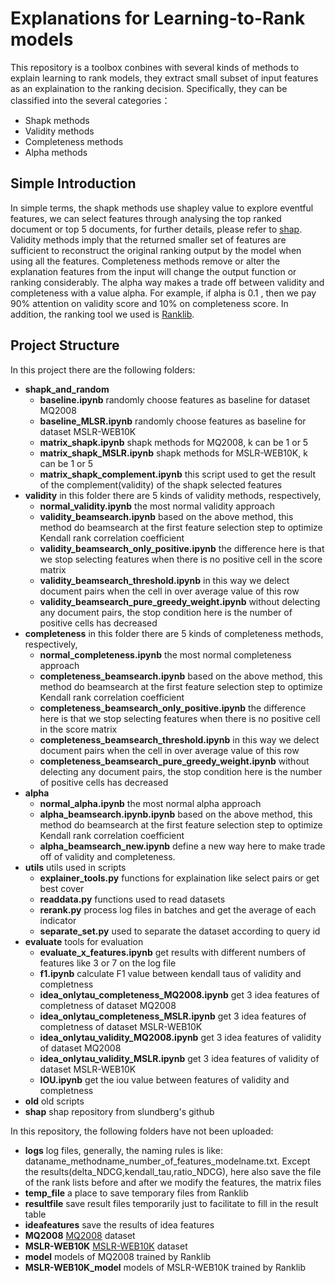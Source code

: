 Explanations for Learning-to-Rank models
=========================================
This repository is a toolbox conbines with several kinds of methods to explain learning to rank models,
they extract small subset of input features as an explaination to the ranking decision. Specifically, they can be classified into the several categories：

- Shapk methods
- Validity methods
- Completeness methods
- Alpha methods

Simple Introduction
-----------------------------
In simple terms, the shapk methods use shapley value to explore eventful features, we can select features through analysing the top ranked document or top 5 documents,
 for further details, please refer to [shap](https://github.com/slundberg/shap). Validity methods imply that the returned smaller set of features are sufficient to reconstruct the
original ranking output by the model when using all the features. Completeness methods remove or alter the explanation features from the input will change the output function or ranking considerably. The alpha way makes a trade off between validity and completeness with a value alpha. For example, if alpha is 0.1 , then we pay 90% attention on validity score and 
10% on completeness score. In addition, the ranking tool we used is [Ranklib](https://sourceforge.net/p/lemur/wiki/RankLib/).


Project Structure
-----------------------------
In this project there are the following folders:
* **shapk_and_random**
  * **baseline.ipynb** randomly choose features as baseline for dataset MQ2008
  * **baseline_MLSR.ipynb** randomly choose features as baseline for dataset MSLR-WEB10K
  * **matrix_shapk.ipynb** shapk methods for MQ2008, k can be 1 or 5
  * **matrix_shapk_MSLR.ipynb** shapk methods for MSLR-WEB10K, k can be 1 or 5
  * **matrix_shapk_complement.ipynb** this script used to get the result of the complement(validity) of the shapk selected features
* **validity** in this folder there are 5 kinds of validity methods, respectively, 
  * **normal_validity.ipynb** the most normal validity approach
  * **validity_beamsearch.ipynb** based on the above method, this method do beamsearch at the first feature selection step to optimize Kendall rank correlation coefficient
  * **validity_beamsearch_only_positive.ipynb** the difference here is that we stop selecting features when there is no positive cell in the score matrix
  * **validity_beamsearch_threshold.ipynb** in this way we delect document pairs when the cell in over average value of this row
  * **validity_beamsearch_pure_greedy_weight.ipynb** without delecting any document pairs, the stop condition here is the number of positive cells has decreased 
* **completeness** in this folder there are 5 kinds of completeness methods, respectively, 
  * **normal_completeness.ipynb** the most normal completeness approach
  * **completeness_beamsearch.ipynb** based on the above method, this method do beamsearch at the first feature selection step to optimize Kendall rank correlation coefficient
  * **completeness_beamsearch_only_positive.ipynb** the difference here is that we stop selecting features when there is no positive cell in the score matrix
  * **completeness_beamsearch_threshold.ipynb** in this way we delect document pairs when the cell in over average value of this row
  * **completeness_beamsearch_pure_greedy_weight.ipynb** without delecting any document pairs, the stop condition here is the number of positive cells has decreased   
* **alpha**  
  * **normal_alpha.ipynb** the most normal alpha approach
  * **alpha_beamsearch.ipynb.ipynb** based on the above method, this method do beamsearch at the first feature selection step to optimize Kendall rank correlation coefficient
  * **alpha_beamsearch_new.ipynb** define a new way here to make trade off of validity and completeness.
* **utils** utils used in scripts
  * **explainer_tools.py** functions for explaination like select pairs or get best cover
  * **readdata.py** functions used to read datasets
  * **rerank.py** process log files in batches and get the average of each indicator
  * **separate_set.py** used to separate the dataset according to query id
* **evaluate** tools for evaluation
  * **evaluate_x_features.ipynb** get results with different numbers of features like 3 or 7 on the log file
  * **f1.ipynb** calculate F1 value between kendall taus of validity and completness
  * **idea_onlytau_completeness_MQ2008.ipynb** get 3 idea features of completness of dataset MQ2008
  * **idea_onlytau_completeness_MSLR.ipynb** get 3 idea features of completness of dataset MSLR-WEB10K
  * **idea_onlytau_validity_MQ2008.ipynb** get 3 idea features of validity of dataset MQ2008
  * **idea_onlytau_validity_MSLR.ipynb** get 3 idea features of validity of dataset MSLR-WEB10K
  * **IOU.ipynb** get the iou value between features of validity and completness
* **old** old scripts
* **shap** shap repository from slundberg's github

In this repository, the following folders have not been uploaded:
* **logs** log files, generally, the naming rules is like: dataname_methodname_number_of_features_modelname.txt. Except the results(delta_NDCG,kendall_tau,ratio_NDCG), here also save the file of the rank lists before and after we modify the features, the matrix files  
* **temp_file** a place to save temporary files from Ranklib
* **resultfile** save result files temporarily just to facilitate to fill in the result table
* **ideafeatures** save the results of idea features
* **MQ2008** [MQ2008](https://www.microsoft.com/en-us/research/project/letor-learning-rank-information-retrieval/#!letor-4-0) dataset
* **MSLR-WEB10K** [MSLR-WEB10K](https://www.microsoft.com/en-us/research/project/mslr/) dataset
* **model** models of MQ2008 trained by Ranklib
* **MSLR-WEB10K_model** models of MSLR-WEB10K trained by Ranklib

